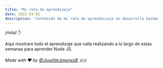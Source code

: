 ```yaml
---
title: "Mi ruta de aprendizaje"
date: 2022-03-01
description: 'Contenido de mi ruta de aprendeizaje en desarrollo backend con Node JS'
---
```


¡Hola! :hand:


Aqui mostrare todo el aprendizaje que valla realizando a lo largo de estas semanas para aprender Node JS.






###### Made with ❤️ by [@JosafatJimenezB](https://github.com/JosafatJimenezB) :mexico: